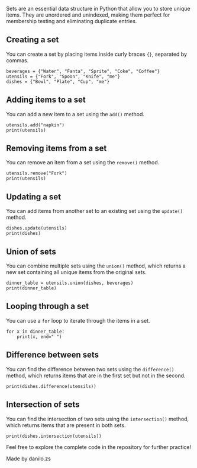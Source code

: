 Sets are an essential data structure in Python that allow you to store unique items. They are unordered and unindexed, making them perfect for membership testing and eliminating duplicate entries.

## Creating a set
You can create a set by placing items inside curly braces `{}`, separated by commas.
```
beverages = {"Water", "Fanta", "Sprite", "Coke", "Coffee"}
utensils = {"Fork", "Spoon", "Knife", "me"}
dishes = {"Bowl", "Plate", "Cup", "me"}
```

## Adding items to a set
You can add a new item to a set using the `add()` method.
```
utensils.add("napkin")
print(utensils)
```

## Removing items from a set
You can remove an item from a set using the `remove()` method.
```
utensils.remove("Fork")
print(utensils)
```

## Updating a set
You can add items from another set to an existing set using the `update()` method.
```
dishes.update(utensils)
print(dishes)
```

## Union of sets
You can combine multiple sets using the `union()` method, which returns a new set containing all unique items from the original sets.
```
dinner_table = utensils.union(dishes, beverages)
print(dinner_table)
```

## Looping through a set
You can use a `for` loop to iterate through the items in a set.
```
for x in dinner_table:
    print(x, end=" ")
```

## Difference between sets
You can find the difference between two sets using the `difference()` method, which returns items that are in the first set but not in the second.
```
print(dishes.difference(utensils))
```

## Intersection of sets
You can find the intersection of two sets using the `intersection()` method, which returns items that are present in both sets.
```
print(dishes.intersection(utensils))
```

Feel free to explore the complete code in the repository for further practice!

Made by danilo.zs
